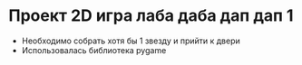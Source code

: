 # Проект 2D игра лаба даба дап дап 1

- Необходимо собрать хотя бы 1 звезду и прийти к двери
- Использовалась библиотека pygame